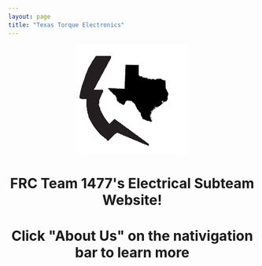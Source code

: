 ```yaml
---
layout: page
title: "Texas Torque Electronics"
---
```


<p align="center">
  <img width="225" height="225" src="/images/downloadedit.png">
</p>

<h1 align="center">FRC Team 1477's Electrical Subteam Website!</h1>

<h1 align="center">Click "About Us" on the nativigation bar to learn more</h1>
